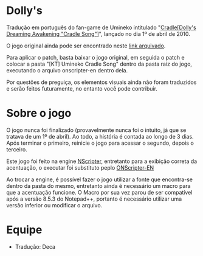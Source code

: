 # Dolly's

Tradução em português do fan-game de Umineko intitulado "[Cradle[Dolly's Dreaming Awakening "Cradle Song"]](https://vndb.org/v5057)", lançado no dia 1º de abril de 2010.

O jogo original ainda pode ser encontrado neste [link arquivado](https://web.archive.org/web/20130120065944/http://xgamedata.com/demo4/g4257/).

Para aplicar o patch, basta baixar o jogo original, em seguida o patch e colocar a pasta "[KT] Umineko Cradle Song" dentro da pasta raiz do jogo, executando o arquivo onscripter-en dentro dela.

Por questões de preguiça, os elementos visuais ainda não foram traduzidos e serão feitos futuramente, no entanto você pode contribuir.

# Sobre o jogo

O jogo nunca foi finalizado (provavelmente nunca foi o intuito, já que se tratava de um 1º de abril). Ao todo, a história é contada ao longo de 3 dias. Após terminar o primeiro, reinicie o jogo para acessar o segundo, depois o terceiro.

Este jogo foi feito na engine [NScripter](https://nscripter.com/), entretanto para a exibição correta da acentuação, o executar foi substituto peplo [ONScripter-EN](https://github.com/Galladite27/ONScripter-EN)

Ao trocar a engine, é possível fazer o jogo utilizar a fonte que encontra-se dentro da pasta do mesmo, entretanto ainda é necessário um macro para que a acentuação funcione. O Macro por sua vez parou de ser compatível após a versão 8.5.3 do Notepad++, portanto é necessário utilizar uma versão inferior ou modificar o arquivo.

# Equipe

- Tradução: Deca
